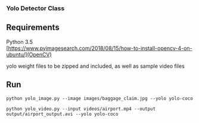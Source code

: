 ### Yolo Detector Class

## Requirements

Python 3.5  
[https://www.pyimagesearch.com/2018/08/15/how-to-install-opencv-4-on-ubuntu/](OpenCV)

yolo weight files to be zipped and included, as well as sample video files

## Run

<!-- For images  -->
`python yolo_image.py --image images/baggage_claim.jpg --yolo yolo-coco`

<!-- For videos -->
`python yolo_video.py --input videos/airport.mp4 --output output/airport_output.avi --yolo yolo-coco`

